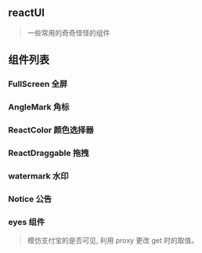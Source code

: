 ## reactUI

> 一些常用的奇奇怪怪的组件

## 组件列表

### FullScreen 全屏

### AngleMark 角标

### ReactColor 颜色选择器

### ReactDraggable 拖拽

### watermark 水印

### Notice 公告

### eyes 组件

> 模仿支付宝的是否可见, 利用 proxy 更改 get 时的取值。
